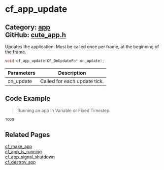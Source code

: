 [](../header.md ':include')

# cf_app_update

Category: [app](/api_reference?id=app)  
GitHub: [cute_app.h](https://github.com/RandyGaul/cute_framework/blob/master/include/cute_app.h)  
---

Updates the application. Must be called once per frame, at the beginning of the frame.

```cpp
void cf_app_update(CF_OnUpdateFn* on_update);
```

Parameters | Description
--- | ---
on_update | Called for each update tick.

## Code Example

> Running an app in Variable or Fixed Timestep.

```cpp
TODO
```

## Related Pages

[cf_make_app](/app/cf_make_app.md)  
[cf_app_is_running](/app/cf_app_is_running.md)  
[cf_app_signal_shutdown](/app/cf_app_signal_shutdown.md)  
[cf_destroy_app](/app/cf_destroy_app.md)  
